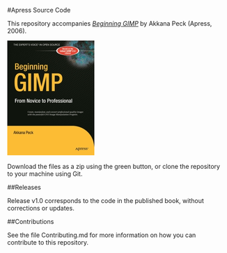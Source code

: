 #Apress Source Code

This repository accompanies [*Beginning GIMP*](http://www.apress.com/9781590595879) by Akkana Peck (Apress, 2006).

[comment]: #cover
![Cover image](9781590595879.jpg)

Download the files as a zip using the green button, or clone the repository to your machine using Git.

##Releases

Release v1.0 corresponds to the code in the published book, without corrections or updates.

##Contributions

See the file Contributing.md for more information on how you can contribute to this repository.
